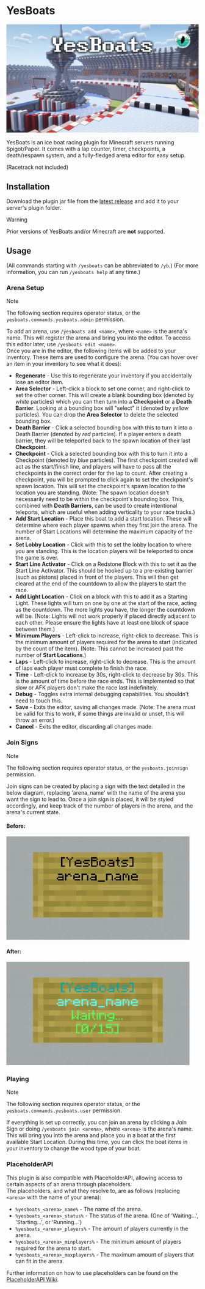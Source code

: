 # YesBoats

![Banner Image of Racetrack](./assets/lc-yesboats.jpg)

YesBoats is an ice boat racing plugin for Minecraft servers running Spigot/Paper. It comes with a lap counter, timer, checkpoints, a death/respawn system, and a fully-fledged arena editor for easy setup. 

(Racetrack not included)

## Installation

Download the plugin jar file from the [latest release](https://github.com/LearnerCouncil/YesBoats/releases/latest) and add it to your server's plugin folder.

> [!warning]
> Prior versions of YesBoats and/or Minecraft are **not** supported.
## Usage

(All commands starting with `/yesboats` can be abbreviated to `/yb`.)
(For more information, you can run `/yesboats help` at any time.)
### Arena Setup
> [!note]
> The following section requires operator status, or the `yesboats.commands.yesboats.admin` permission.

To add an arena, use `/yesboats add <name>`, where `<name>` is the arena's name. This will register the arena and bring you into the editor. To access this editor later, use `/yesboats edit <name>`.  
Once you are in the editor, the following items will be added to your inventory. These items are used to configure the arena. (You can hover over an item in your inventory to see what it does):
- **Regenerate** - Use this to regenerate your inventory if you accidentally lose an editor item.
- **Area Selector** - Left-click a block to set one corner, and right-click to set the other corner. This will create a blank bounding box (denoted by *white* particles) which you can then turn into a **Checkpoint** or a **Death Barrier**. Looking at a bounding box will "select" it (denoted by *yellow* particles). You can drop the **Area Selector** to delete the selected bounding box.
- **Death Barrier** - Click a selected bounding box with this to turn it into a Death Barrier (denoted by *red* particles). If a player enters a death barrier, they will be teleported back to the spawn location of their last **Checkpoint**.
- **Checkpoint** - Click a selected bounding box with this to turn it into a Checkpoint (denoted by *blue* particles). The first checkpoint created will act as the start/finish line, and players will have to pass all the checkpoints in the correct order for the lap to count. After creating a checkpoint, you will be prompted to click again to set the checkpoint's spawn location. This will set the checkpoint's spawn location to the location you are standing. (Note: The spawn location doesn't necessarily need to be within the checkpoint's bounding box. This, combined with **Death Barriers**, can be used to create intentional teleports, which are useful when adding verticality to your race tracks.)
- **Add Start Location** - Place this boat to add a start location. These will determine where each player spawns when they first join the arena. The number of Start Locations will determine the maximum capacity of the arena.
- **Set Lobby Location** - Click with this to set the lobby location to where you are standing. This is the location players will be teleported to once the game is over.
- **Start Line Activator** - Click on a Redstone Block with this to set it as the Start Line Activator. This should be hooked up to a pre-existing barrier (such as pistons) placed in front of the players. This will then get cleared at the end of the countdown to allow the players to start the race.
- **Add Light Location** - Click on a block with this to add it as a Starting Light. These lights will turn on one by one at the start of the race, acting as the countdown. The more lights you have, the longer the countdown will be. (Note: Lights will not work properly if placed directly adjacent to each other. Please ensure the lights have at least one block of space between them.)
- **Minimum Players** - Left-click to increase, right-click to decrease. This is the minimum amount of players required for the arena to start (indicated by the count of the item). (Note: This cannot be increased past the number of **Start Locations**.)
- **Laps** - Left-click to increase, right-click to decrease. This is the amount of laps each player must complete to finish the race.
- **Time** - Left-click to increase by 30s, right-click to decrease by 30s. This is the amount of time before the race ends. This is implemented so that slow or AFK players don't make the race last indefinitely.
- **Debug** - Toggles extra internal debugging capabilities. You shouldn't need to touch this.
- **Save** - Exits the editor, saving all changes made. (Note: The arena must be valid for this to work, if some things are invalid or unset, this will throw an error.)
- **Cancel** - Exits the editor, discarding all changes made.

### Join Signs
> [!note]
> The following section requires operator status, or the `yesboats.joinsign` permission.

Join signs can be created by placing a sign with the text detailed in the below diagram, replacing 'arena_name' with the name of the arena you want the sign to lead to. Once a join sign is placed, it will be styled accordingly, and keep track of the number of players in the arena, and the arena's current state.
#### Before:
<img alt="Line 1: '[YesBoats]', Line 2: 'arena_name'" src="./assets/join_sign_before.png" width=480 height=270></img>
#### After:
<img alt="Line 1: '[YesBoats]', Line 2: 'arena_name', Line 3: 'Waiting...', Line 4: '(0/15)'" src="./assets/join_sign_after.png" width=480 height=270></img>

### Playing
> [!note]
> The following section requires operator status, or the `yesboats.commands.yesboats.user` permission.

If everything is set up correctly, you can join an arena by clicking a Join Sign or doing `/yesboats join <arena>`, where `<arena>` is the arena's name. This will bring you into the arena and place you in a boat at the first available Start Location. During this time, you can click the boat items in your inventory to change the wood type of your boat. 

### PlaceholderAPI

This plugin is also compatible with PlaceholderAPI, allowing access to certain aspects of an arena through placeholders.  
The placeholders, and what they resolve to, are as follows (replacing `<arena>` with the name of your arena):

- `%yesboats_<arena>_name%` - The name of the arena.
- `%yesboats_<arena>_status%` - The status of the arena. (One of 'Waiting...', 'Starting...', or 'Running...')
- `%yesboats_<arena>_players%` - The amount of players currently in the arena.
- `%yesboats_<arena>_minplayers%` - The minimum amount of players required for the arena to start.
- `%yesboats_<arena>_maxplayers%` - The maximum amount of players that can fit in the arena.

Further information on how to use placeholders can be found on
the [PlaceholderAPI Wiki](https://wiki.placeholderapi.com/).
